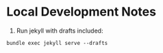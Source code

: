# Local Development Notes
1. Run jekyll with drafts included:
```
bundle exec jekyll serve --drafts
```

